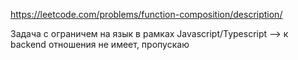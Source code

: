 https://leetcode.com/problems/function-composition/description/

Задача с ограничем на язык в рамках Javascript/Typescript --> к backend отношения не имеет, пропускаю
